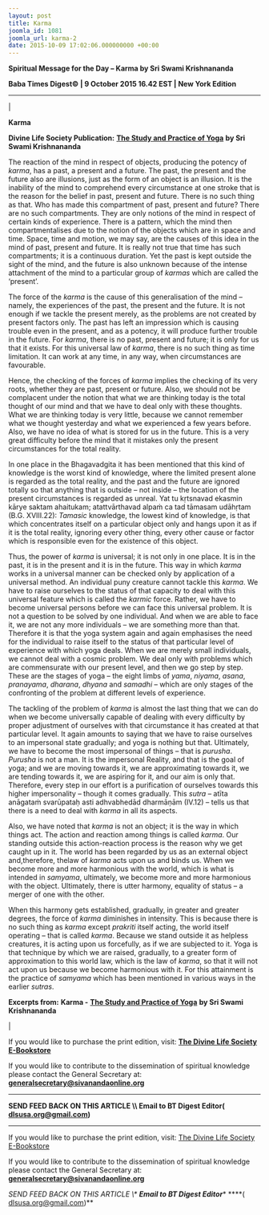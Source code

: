 ```yaml
---
layout: post
title: Karma
joomla_id: 1081
joomla_url: karma-2
date: 2015-10-09 17:02:06.000000000 +00:00
---
```

  

















































**Spiritual Message for the Day – Karma by Sri Swami Krishnananda**

 **Baba Times Digest© | 9 October 2015 16.42 EST | New York Edition**

* * *

| 

**Karma**

**Divine Life Society Publication:** [**The Study and Practice of Yoga**](http://www.swami-krishnananda.org/patanjali/raja_103.html) **by Sri Swami Krishnananda**

The reaction of the mind in respect of objects, producing the potency of _karma_, has a past, a present and a future. The past, the present and the future also are illusions, just as the form of an object is an illusion. It is the inability of the mind to comprehend every circumstance at one stroke that is the reason for the belief in past, present and future. There is no such thing as that. Who has made this compartment of past, present and future? There are no such compartments. They are only notions of the mind in respect of certain kinds of experience. There is a pattern, which the mind then compartmentalises due to the notion of the objects which are in space and time. Space, time and motion, we may say, are the causes of this idea in the mind of past, present and future. It is really not true that time has such compartments; it is a continuous duration. Yet the past is kept outside the sight of the mind, and the future is also unknown because of the intense attachment of the mind to a particular group of _karmas_ which are called the ‘present’.

The force of the _karma_ is the cause of this generalisation of the mind – namely, the experiences of the past, the present and the future. It is not enough if we tackle the present merely, as the problems are not created by present factors only. The past has left an impression which is causing trouble even in the present, and as a potency, it will produce further trouble in the future. For _karma_, there is no past, present and future; it is only for us that it exists. For this universal law of _karma_, there is no such thing as time limitation. It can work at any time, in any way, when circumstances are favourable.

Hence, the checking of the forces of _karma_ implies the checking of its very roots, whether they are past, present or future. Also, we should not be complacent under the notion that what we are thinking today is the total thought of our mind and that we have to deal only with these thoughts. What we are thinking today is very little, because we cannot remember what we thought yesterday and what we experienced a few years before. Also, we have no idea of what is stored for us in the future. This is a very great difficulty before the mind that it mistakes only the present circumstances for the total reality.

In one place in the Bhagavadgita it has been mentioned that this kind of knowledge is the worst kind of knowledge, where the limited present alone is regarded as the total reality, and the past and the future are ignored totally so that anything that is outside – not inside – the location of the present circumstances is regarded as unreal. Yat tu kṛtsnavad ekasmin kārye saktam ahaitukam; atattvārthavad alpaṁ ca tad tāmasam udāhṛtam (B.G. XVIII.22): _Tamasic_ knowledge, the lowest kind of knowledge, is that which concentrates itself on a particular object only and hangs upon it as if it is the total reality, ignoring every other thing, every other cause or factor which is responsible even for the existence of this object.

Thus, the power of _karma_ is universal; it is not only in one place. It is in the past, it is in the present and it is in the future. This way in which _karma_ works in a universal manner can be checked only by application of a universal method. An individual puny creature cannot tackle this _karma_. We have to raise ourselves to the status of that capacity to deal with this universal feature which is called the _karmic_ force. Rather, we have to become universal persons before we can face this universal problem. It is not a question to be solved by one individual. And when we are able to face it, we are not any more individuals – we are something more than that. Therefore it is that the yoga system again and again emphasises the need for the individual to raise itself to the status of that particular level of experience with which yoga deals. When we are merely small individuals, we cannot deal with a cosmic problem. We deal only with problems which are commensurate with our present level, and then we go step by step. These are the stages of yoga – the eight limbs of _yama_, _niyama_, _asana_, _pranayama_, _dharana_, _dhyana_ and _samadhi_ – which are only stages of the confronting of the problem at different levels of experience.

The tackling of the problem of _karma_ is almost the last thing that we can do when we become universally capable of dealing with every difficulty by proper adjustment of ourselves with that circumstance it has created at that particular level. It again amounts to saying that we have to raise ourselves to an impersonal state gradually; and yoga is nothing but that. Ultimately, we have to become the most impersonal of things – that is _purusha_. _Purusha_ is not a man. It is the impersonal Reality, and that is the goal of yoga; and we are moving towards it, we are approximating towards it, we are tending towards it, we are aspiring for it, and our aim is only that. Therefore, every step in our effort is a purification of ourselves towards this higher impersonality – though it comes gradually. This _sutra_ – atīta anāgataṁ svarūpataḥ asti adhvabhedād dharmāṇām (IV.12) – tells us that there is a need to deal with _karma_ in all its aspects.

Also, we have noted that _karma_ is not an object; it is the way in which things act. The action and reaction among things is called _karma_. Our standing outside this action-reaction process is the reason why we get caught up in it. The world has been regarded by us as an external object and,therefore, thelaw of _karma_ acts upon us and binds us. When we become more and more harmonious with the world, which is what is intended in _samyama_, ultimately, we become more and more harmonious with the object. Ultimately, there is utter harmony, equality of status – a merger of one with the other.

When this harmony gets established, gradually, in greater and greater degrees, the force of _karma_ diminishes in intensity. This is because there is no such thing as _karma_ except _prakriti_ itself acting, the world itself operating – that is called _karma_. Because we stand outside it as helpless creatures, it is acting upon us forcefully, as if we are subjected to it. Yoga is that technique by which we are raised, gradually, to a greater form of approximation to this world law, which is the law of _karma_, so that it will not act upon us because we become harmonious with it. For this attainment is the practice of _samyama_ which has been mentioned in various ways in the earlier _sutras_.



**Excerpts from:**  **Karma -** [**The Study and Practice of Yoga**](http://www.swami-krishnananda.org/patanjali/raja_103.html) **by Sri Swami Krishnananda**

 |



If you would like to purchase the print edition, visit: **[The Divine Life Society E-Bookstore](http://www.dlshq.org/download/download.htm)**

If you would like to contribute to the dissemination of spiritual knowledge please contact the General Secretary at: [](mailto:%20%3Cscript%20type=%27text/javascript%27%3E%20%3C%21--%20var%20prefix%20=%20%27ma%27%20+%20%27il%27%20+%20%27to%27;%20var%20path%20=%20%27hr%27%20+%20%27ef%27%20+%20%27=%27;%20var%20addy57016%20=%20%27generalsecretary%27%20+%20%27@%27;%20addy57016%20=%20addy57016%20+%20%27sivanandaonline%27%20+%20%27.%27%20+%20%27org%27;%20document.write%28%27%3Ca%20%27%20+%20path%20+%20%27%5C%27%27%20+%20prefix%20+%20%27:%27%20+%20addy57016%20+%20%27%5C%27%3E%27%29;%20document.write%28addy57016%29;%20document.write%28%27%3C%5C/a%3E%27%29;%20//--%3E%5Cn%20%3C/script%3E%3Cscript%20type=%27text/javascript%27%3E%20%3C%21--%20document.write%28%27%3Cspan%20style=%5C%27display:%20none;%5C%27%3E%27%29;%20//--%3E%20%3C/script%3EThis%20email%20address%20is%20being%20protected%20from%20spambots.%20You%20need%20JavaScript%20enabled%20to%20view%20it.%20%3Cscript%20type=%27text/javascript%27%3E%20%3C%21--%20document.write%28%27%3C/%27%29;%20document.write%28%27span%3E%27%29;%20//--%3E%20%3C/script%3E?subject=Contribution%20to%20Dissemination%20of%20Spiritual%20Knowledge) **generalsecretary@sivanandaonline.org**

****

**SEND FEED BACK ON THIS ARTICLE \\\ Email to BT Digest Editor[](mailto:%20%3Cscript%20type=%27text/javascript%27%3E%20%3C%21--%20var%20prefix%20=%20%27ma%27%20+%20%27il%27%20+%20%27to%27;%20var%20path%20=%20%27hr%27%20+%20%27ef%27%20+%20%27=%27;%20var%20addy72654%20=%20%27dlsusa.org%27%20+%20%27@%27;%20addy72654%20=%20addy72654%20+%20%27gmail%27%20+%20%27.%27%20+%20%27com%27;%20document.write%28%27%3Ca%20%27%20+%20path%20+%20%27%5C%27%27%20+%20prefix%20+%20%27:%27%20+%20addy72654%20+%20%27%5C%27%3E%27%29;%20document.write%28addy72654%29;%20document.write%28%27%3C%5C/a%3E%27%29;%20//--%3E%5Cn%20%3C/script%3E%3Cscript%20type=%27text/javascript%27%3E%20%3C%21--%20document.write%28%27%3Cspan%20style=%5C%27display:%20none;%5C%27%3E%27%29;%20//--%3E%20%3C/script%3EThis%20email%20address%20is%20being%20protected%20from%20spambots.%20You%20need%20JavaScript%20enabled%20to%20view%20it.%20%3Cscript%20type=%27text/javascript%27%3E%20%3C%21--%20document.write%28%27%3C/%27%29;%20document.write%28%27span%3E%27%29;%20//--%3E%20%3C/script%3E?subject=DLS%20Posts)( [dlsusa.org@gmail.com](mailto:dlsusa.org@gmail.com))**



* * *



  

If you would like to purchase the print edition, visit: [The Divine Life Society E-Bookstore](http://www.dlshq.org/download/download.htm)

If you would like to contribute to the dissemination of spiritual knowledge please contact the General Secretary at: **[generalsecretary@sivanandaonline.org](mailto:generalsecretary@sivanandaonline.org)**

**SEND FEED BACK ON THIS ARTICLE \\\**  **Email to BT Digest Editor**** [](mailto:%20%3Cscript%20type=%27text/javascript%27%3E%20%3C%21--%20var%20prefix%20=%20%27ma%27%20+%20%27il%27%20+%20%27to%27;%20var%20path%20=%20%27hr%27%20+%20%27ef%27%20+%20%27=%27;%20var%20addy72654%20=%20%27dlsusa.org%27%20+%20%27@%27;%20addy72654%20=%20addy72654%20+%20%27gmail%27%20+%20%27.%27%20+%20%27com%27;%20document.write%28%27%3Ca%20%27%20+%20path%20+%20%27%5C%27%27%20+%20prefix%20+%20%27:%27%20+%20addy72654%20+%20%27%5C%27%3E%27%29;%20document.write%28addy72654%29;%20document.write%28%27%3C%5C/a%3E%27%29;%20//--%3E%5Cn%20%3C/script%3E%3Cscript%20type=%27text/javascript%27%3E%20%3C%21--%20document.write%28%27%3Cspan%20style=%5C%27display:%20none;%5C%27%3E%27%29;%20//--%3E%20%3C/script%3EThis%20email%20address%20is%20being%20protected%20from%20spambots.%20You%20need%20JavaScript%20enabled%20to%20view%20it.%20%3Cscript%20type=%27text/javascript%27%3E%20%3C%21--%20document.write%28%27%3C/%27%29;%20document.write%28%27span%3E%27%29;%20//--%3E%20%3C/script%3E?subject=DLS%20Posts)****( [dlsusa.org@gmail.com](mailto:dlsusa.org@gmail.com))**  
